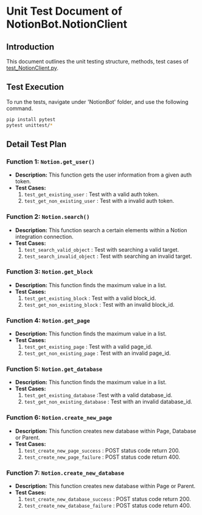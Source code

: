 # Unit Test Document of NotionBot.NotionClient

## Introduction
This document outlines the unit testing structure, methods, test cases of [test_NotionClient.py](./test_NotionClient.py).

## Test Execution
To run the tests, navigate under 'NotionBot' folder, and use the following command.

```sh
pip install pytest
pytest unittest/*
```

## Detail Test Plan

### Function 1: `Notion.get_user()`
- **Description:** This function gets the user information from a given auth token.
- **Test Cases:**
   1. `test_get_existing_user` : Test with a valid auth token.
   2. `test_get_non_existing_user` : Test with a invalid auth token.

### Function 2: `Notion.search()`
- **Description:** This function search a certain elements within a Notion integration connection.
- **Test Cases:**
   1. `test_search_valid_object` : Test with searching a valid target.
   2. `test_search_invalid_object` : Test with searching an invalid target.

### Function 3: `Notion.get_block`
- **Description:** This function finds the maximum value in a list.
- **Test Cases:**
   1. `test_get_existing_block` : Test with a valid block_id.
   2. `test_get_non_existing_block` : Test with an invalid block_id.

### Function 4: `Notion.get_page`
- **Description:** This function finds the maximum value in a list.
- **Test Cases:**
   1. `test_get_existing_page` : Test with a valid page_id.
   2. `test_get_non_existing_page` : Test with an invalid page_id.

### Function 5: `Notion.get_database`
- **Description:** This function finds the maximum value in a list.
- **Test Cases:**
   1. `test_get_existing_database` :Test with a valid database_id.
   2. `test_get_non_existing_database` : Test with an invalid database_id.

### Function 6: `Notion.create_new_page`
- **Description:** This function creates new database within Page, Database or Parent.
- **Test Cases:**
   1. `test_create_new_page_success` : POST status code return 200.
   2. `test_create_new_page_failure` : POST status code return 400.

### Function 7: `Notion.create_new_database`
- **Description:** This function creates new database within Page or Parent.
- **Test Cases:**
   1. `test_create_new_database_success` : POST status code return 200.
   2. `test_create_new_database_failure` : POST status code return 400.

